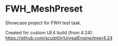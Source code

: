 # FWH_MeshPreset
Showcase project for FWH test task.

Created for custom UE4 build (from 4.24): https://github.com/sculpt0r/UnrealEngine/tree/4.24

